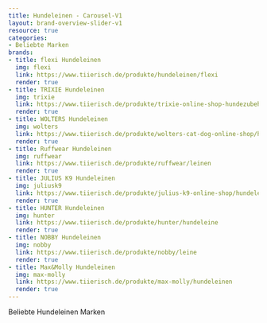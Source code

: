 ```yaml
---
title: Hundeleinen - Carousel-V1
layout: brand-overview-slider-v1
resource: true
categories:
- Beliebte Marken
brands:
- title: flexi Hundeleinen
  img: flexi
  link: https://www.tiierisch.de/produkte/hundeleinen/flexi
  render: true
- title: TRIXIE Hundeleinen
  img: trixie
  link: https://www.tiierisch.de/produkte/trixie-online-shop-hundezubehoer/hundeleine
  render: true
- title: WOLTERS Hundeleinen
  img: wolters
  link: https://www.tiierisch.de/produkte/wolters-cat-dog-online-shop/hundeleine
  render: true
- title: Ruffwear Hundeleinen
  img: ruffwear
  link: https://www.tiierisch.de/produkte/ruffwear/leinen
  render: true
- title: JULIUS K9 Hundeleinen
  img: juliusk9
  link: https://www.tiierisch.de/produkte/julius-k9-online-shop/hundeleine
  render: true
- title: HUNTER Hundeleinen
  img: hunter
  link: https://www.tiierisch.de/produkte/hunter/hundeleine
  render: true
- title: NOBBY Hundeleinen
  img: nobby
  link: https://www.tiierisch.de/produkte/nobby/leine
  render: true
- title: Max&Molly Hundeleinen
  img: max-molly
  link: https://www.tiierisch.de/produkte/max-molly/hundeleinen
  render: true
---
```


Beliebte Hundeleinen Marken
